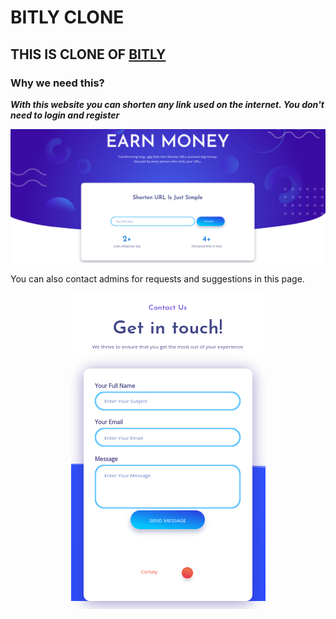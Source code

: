 # BITLY CLONE

## THIS  IS CLONE OF [BITLY](https://bitly.com/)

### Why we need this?
***With this website you can shorten any link used on the internet. You don't need to login and register***

<p align="center">
<img src="readme/face.png">
</p>

You can also contact admins for requests and suggestions in this page.
<p align="center">
<img src="readme/send1.png">
</p>


